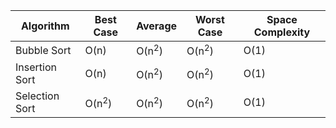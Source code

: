 
| Algorithm | Best Case | Average | Worst Case | Space Complexity |
| ---- | ---- | ---- | ---- | ---- |
| Bubble Sort | O(n) | O(n<sup>2</sup>) | O(n<sup>2</sup>) | O(1) |
| Insertion Sort | O(n) | O(n<sup>2</sup>) | O(n<sup>2</sup>) | O(1) |
| Selection Sort | O(n<sup>2</sup>) | O(n<sup>2</sup>) | O(n<sup>2</sup>) | O(1) |
